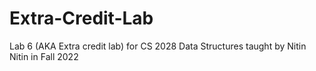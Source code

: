 # Extra-Credit-Lab
Lab 6 (AKA Extra credit lab) for CS 2028 Data Structures taught by Nitin Nitin in Fall 2022
